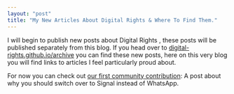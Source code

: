 ```yaml
---
layout: "post"
title: "My New Articles About Digital Rights & Where To Find Them."
---
```


I will begin to publish new posts about Digital Rights <!--more-->, these posts will be published separately from this blog. If you head over to [digital-rights.github.io/archive][dra] you can find these new posts, here on this very blog you will find links to articles I feel particularly proud about.

For now you can check out [our first community contribution][cc]: A post about why you should switch over to Signal instead of WhatsApp.



[dra]: https://digital-rights.github.io/archive.html
[cc]: https://digital-rights.github.io/2019/01/30/why-signal.html